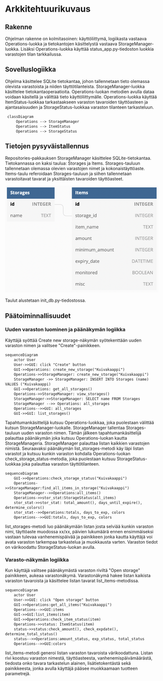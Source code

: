 # Arkkitehtuurikuvaus

## Rakenne

Ohjelman rakenne on kolmitasoinen: käyttöliittymä, logiikasta vastaava Operations-luokka ja tietokantojen käsittelystä vastaava StorageManager-luokka. Lisäksi Operations-luokka käyttää status_app.py-tiedoston luokkia varastojen tilan tarkkailussa.

## Sovelluslogiikka

Ohjelma käsittelee SQLite tietokantaa, johon tallennetaan tieto olemassa olevista varastoista ja niiden täyttötilanteista. StorageManager-luokka käsittelee tietokantaoperaatioita. Operations-luokan metodien avulla dataa voidaan käsitellä ja välittää tieto käyttöliittymälle. Operations-luokka käyttää ItemStatus-luokkaa tarkastaakseen varaston tavaroiden täyttöasteen ja ajantasaisuuden ja StorageStatus-luokkaa varaston tilanteen tarkasteluun. 

```mermaid
 classDiagram
     Operations --> StorageManager
     Operations --> ItemStatus
     Operations --> StorageStatus
```
  
## Tietojen pysyväistallennus

Repositories-pakkauksen StorageManager käsittelee SQLite-tietokantaa. Tietokannassa on kaksi taulua: Storages ja Items. Storages-tauluun tallennetaan olemassa olevien varastojen nimet ja kokonaistäyttöaste. Items-taulu referoidaan Storages-tauluun ja siihen tallennetaan varastoitavat tavarat ja yksittäisten tavaroiden täyttöasteet. 

![dbdiagram](./kuvat/dbdiagram.png)

Taulut alustetaan init_db.py-tiedostossa.

## Päätoiminnallisuudet

### Uuden varaston luominen ja päänäkymän logiikka

Käyttäjä syöttää Create new storage-näkymän syötekenttään uuden varaston nimen ja valitsee "Create"-painikkeen.

```mermaid
sequenceDiagram
    actor User
    User->>GUI: click "Create" button
    GUI->>Operations: create_new_storage("Kuivakaappi")
    Operations->>StorageManager: create_new_storage("Kuivakaappi")
    StorageManager ->> StorageManager: INSERT INTO Storages (name) VALUES ("Kuivakaappi)
    GUI->>Operations: get_all_storages()
    Operations->>StorageManager: view_storages()
    StorageManager->>StorageManager: SELECT name FROM Storages
    StorageManager -->> Operations: all_storages
    Operations-->>GUI: all_storages
    GUI->>GUI: list_storages()
```

Tapahtumankäsittelijä kutsuu Operations-luokkaa, joka puolestaan välittää kutsun StorageManager-luokalle. StorageManager tallentaa Storages-tauluun uuden varaston nimen. Tämän jälkeen tapahtumankäsittelijä palauttaa päänäkymän joka kutsuu Operations-luokan kautta StorageManageria. StorageManager palauttaa listan kaikkien varastojen nimistä. Seuraavaksi päänäkymän list_storages-metodi käy läpi listan varastot ja kutsuu kunkin varaston kohdalla Operations-luokan check_storage_status-metodia, joka puolestaan kutsuu StorageStatus-luokkaa joka palauttaa varaston täyttötilanteen.

```mermaid
sequenceDiagram
    GUI->>Operations:check_storage_status("Kuivakaappi")
    Operations->>StorageManager:find_all_items_in_storage("Kuivakaappi")
    StorageManager-->>Operations:all_items()
    Operations->>stor_stat:StorageStatus(all_items)
    stor_stat->>stor_stat: total_amount(), days_until_expire(), determine_colors()
    stor_stat-->>Operations:totals, days_to_exp, colors
    Operations-->>GUI:totals, days_to_exp, colors
```

list_storages-metodi luo päänäkymään listan josta selviää kunkin varaston nimi, täyttöaste muodossa xx/xx, päivien lukumäärä ennen ensimmäiseksi vastaan tulevaa vanhenemispäivää ja painikkeen jonka kautta käyttäjä voi avata varaston tarkempaa tarkastelua ja muokkausta varten. Varaston tiedot on värikoodattu StorageStatus-luokan avulla.

### Varasto-näkymän logiikka

Kun käyttäjä valitsee päänäkymästä varaston riviltä "Open storage" painikkeen, aukeaa varastonäkymä. Varastonäkymä hakee listan kaikista varaston tavaroista ja käsittelee listan tavarat list_items-metodissa.

```mermaid
sequenceDiagram
    actor User
    User->>GUI: click "Open storage" button
    GUI->>Operations:get_all_items("Kuivakaappi")
    Operations-->>GUI:items
    GUI->>GUI:list_items(item)
    GUI->>Operations:check_item_status(item)
    Operations->>status: ItemStatus(item)
    status->>status:check_amount(), check_expdate(), determine_total_status()
    status-->>Operations:amount_status, exp_status, total_status
    Operations-->>GUI:colors
```

list_items-metodi generoi listan varaston tavaroista värikoodattuna. Listan rivi koostuu varaston nimestä, täyttöasteesta, vanhenemispäivämäärästä, tiedosta onko tavara tarkastelun alainen, lisätietokentästä sekä painikkeesta, jonka avulla käyttäjä pääsee muokkaamaan tuotteen parametrejä.